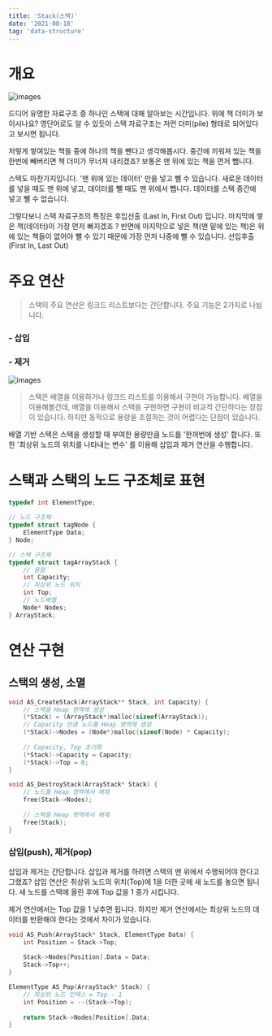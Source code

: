 ```yaml
---
title: 'Stack(스택)'
date: '2021-08-18'
tag: 'data-structure'
---
```


# 개요

![images](https://thumbs.dreamstime.com/b/pile-books-table-pile-books-table-158640732.jpg)

드디어 유명한 자료구조 중 하나인 스택에 대해 알아보는 시간입니다. 위에 책 더미가 보이시나요?
영단어로도 알 수 있듯이 스택 자료구조는 저런 더미(pile) 형태로 되어있다고 보시면 됩니다.

저렇게 쌓여있는 책들 중에 하나의 책을 뺀다고 생각해봅시다. 중간에 끼워져 있는 책을 한번에 빼버리면 책 더미가 무너져
내리겠죠? 보통은 맨 위에 있는 책을 먼저 뺍니다. 

스택도 마찬가지입니다. '맨 위에 있는 데이터' 만을 넣고 뺄 수 있습니다. 새로운 데이터를 넣을 때도 맨 위에 넣고, 
데이터를 뺄 때도 맨 위에서 뺍니다. 데이터를 스택 중간에 넣고 뺄 수 없습니다.

그렇다보니 스택 자료구조의 특징은 후입선출 (Last In, First Out) 입니다. 마지막에 쌓은 책(데이터)이 가장 먼저 빠지겠죠 ?
반면에 마지막으로 넣은 책(맨 밑에 있는 책)은 위에 있는 책들이 없어야 뺄 수 있기 때문에 가장 먼저 나중에 뺄 수 있습니다.
선입후출(First In, Last Out)

# 주요 연산

> 스택의 주요 연산은 링크드 리스트보다는 간단합니다. 주요 기능은 2가지로 나뉩니다.

### - 삽입
### - 제거

![images](https://encrypted-tbn0.gstatic.com/images?q=tbn:ANd9GcQS_JCKnxpttx_h_NXyhTABnHkqOdQ4LE-gug&usqp=CAU)

> 스택은 배열을 이용하거나 링크드 리스트를 이용해서 구현이 가능합니다. 배열을 이용해볼건데, 배열을 이용해서 스택을 구현하면 
> 구현이 비교적 간단하다는 장점이 있습니다. 하지만 동적으로 용량을 조절하는 것이 어렵다는 단점이 있습니다.

배열 기반 스택은 스택을 생성할 때 부여한 용량만큼 노드를 '한꺼번에 생성' 합니다. 또한 '최상위 노드의 위치를 나타내는
변수' 를 이용해 삽입과 제거 연산을 수행합니다. 


# 스택과 스택의 노드 구조체로 표현
```c
typedef int ElementType;

// 노드 구조체
typedef struct tagNode {
    ElementType Data;
} Node;

// 스택 구조체
typedef struct tagArrayStack {
    // 용량
    int Capacity;
    // 최상위 노드 위치
    int Top;
    // 노드배열
    Node* Nodes;
} ArrayStack;
```

# 연산 구현

## 스택의 생성, 소멸

```c
void AS_CreateStack(ArrayStack** Stack, int Capacity) {
    // 스택을 Heap 영역에 생성
    (*Stack) = (ArrayStack*)malloc(sizeof(ArrayStack));
    // Capacity 만큼 노드를 Heap 영역에 생성
    (*Stack)->Nodes = (Node*)malloc(sizeof(Node) * Capacity);
    
    // Capacity, Top 초기화
    (*Stack)->Capacity = Capacity;
    (*Stack)->Top = 0;
}

void AS_DestroyStack(ArrayStack* Stack) {
    // 노드를 Heap 영역에서 해제
    free(Stack->Nodes);
    
    // 스택을 Heap 영역에서 해제
    free(Stack);
}
```

### 삽입(push), 제거(pop)

삽입과 제거는 간단합니다. 삽입과 제거를 하려면 스택의 맨 위에서 수행되어야 한다고 그랬죠? 
삽입 연산은 취상위 노드의 위치(Top)에 1을 더한 곳에 새 노드를 놓으면 됩니다. 새 노드를 스택에 올린 후에 
Top 값을 1 증가 시킵니다.

제거 연산에서는 Top 값을 1 낮추면 됩니다. 하지만 제거 연산에서는 최상위 노드의 데이터를 반환해야 한다는 것에서 차이가
있습니다.

```c
void AS_Push(ArrayStack* Stack, ElementType Data) {
    int Position = Stack->Top;
    
    Stack->Nodes[Position].Data = Data;
    Stack->Top++;
}

ElementType AS_Pop(ArrayStack* Stack) {
    // 최상위 노드 인덱스 = Top - 1
    int Position = --(Stack->Top);
    
    return Stack->Nodes[Position].Data;
}
```
